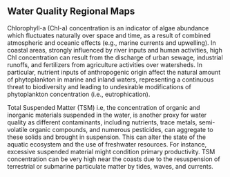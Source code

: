 ## Water Quality Regional Maps

Chlorophyll-a (Chl-a) concentration is an indicator of algae abundance which fluctuates naturally over space and time, as a result of combined atmospheric and oceanic effects (e.g., marine currents and upwelling). In coastal areas, strongly influenced by river inputs and human activities, high Chl concentration can result from the discharge of urban sewage, industrial runoffs, and fertilizers from agriculture activities over watersheds. In particular, nutrient inputs of anthropogenic origin affect the natural amount of phytoplankton in marine and inland waters, representing a continuous threat to biodiversity and leading to undesirable modifications of phytoplankton concentration (i.e., eutrophication).

Total Suspended Matter (TSM) i.e, the concentration of organic and inorganic materials suspended in the water, is another proxy for water quality as different contaminants, including nutrients, trace metals, semi-volatile organic compounds, and numerous pesticides, can aggregate to these solids and brought in suspension. This can alter the state of the aquatic ecosystem and the use of freshwater resources. For instance, excessive suspended material might condition primary productivity. TSM concentration can be very high near the coasts due to the resuspension of terrestrial or submarine particulate matter by tides, waves, and currents.
